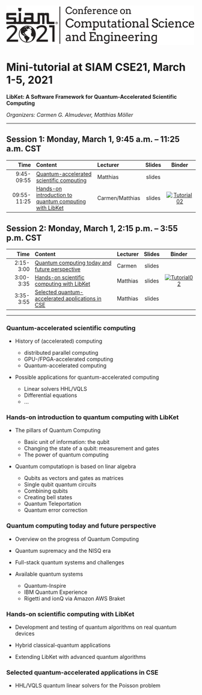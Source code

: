 [![SIAM CSE21](SIAM_CSE21.png)](https://www.siam.org/conferences/cm/conference/cse21)

# Mini-tutorial at SIAM CSE21, March 1-5, 2021

**LibKet: A Software Framework for Quantum-Accelerated Scientific Computing**

*Organizers: Carmen G. Almudever, Matthias Möller*

---

## Session 1: Monday, March 1, 9:45 a.m. – 11:25 a.m. CST

| Time        | Content                                                                                   | Lecturer | Slides | Binder |
| ----------: | :---------------------------------------------------------------------------------------- | :------- | :----: | :----: |
|  9:45-09:55 | [Quantum-accelerated scientific computing](#quantum-accelerated-scientific-computing)     | Matthias | slides |        |
| 09:55-11:25 | [Hands-on introduction to quantum computing with LibKet](#hands-on-introduction-to-quantum-computing-with-libket) | Carmen/Matthias | slides | [![Tutorial02](https://mybinder.org/badge_logo.svg)](https://mybinder.org/v2/gh/mmoelle1/LibKet/master?filepath=notebooks%2Fcxx%2Fcse21_tutorial01.ipynb) 

## Session 2: Monday, March 1, 2:15 p.m. – 3:55 p.m. CST 

| Time        | Content                                                                                                       | Lecturer | Slides | Binder |
| ----------: | :------------------------------------------------------------------------------------------------------------ | :------- | :----: | :----: |
|  2:15-3:00  | [Quantum computing today and future perspective](#quantum-computing-today-and-future-perspective)             | Carmen   | slides |
|  3:00-3:35  | [Hands-on scientific computing with LibKet](#hands-on-scientific-computing-with-libket)                       | Matthias | slides | [![Tutorial02](https://mybinder.org/badge_logo.svg)](https://mybinder.org/v2/gh/mmoelle1/LibKet/master?filepath=notebooks%2Fcxx%2Fcse21_tutorial02.ipynb) |
|  3:35-3:55  | [Selected quantum-accelerated applications in CSE](#selected-quantum-accelerated-applications-in-cse)         | Matthias | slides |        |

---

### Quantum-accelerated scientific computing

* History of (accelerated) computing
  * distributed parallel computing
  * GPU-/FPGA-accelerated computing
  * Quantum-accelerated computing
  
* Possible applications for quantum-accelerated computing
  * Linear solvers HHL/VQLS
  * Differential equations
  * ...

### Hands-on introduction to quantum computing with LibKet


* The pillars of Quantum Computing
  * Basic unit of information: the qubit
  * Changing the state of a qubit: measurement and gates
  * The power of quantum computing
  
* Quantum computatiopn is based on linar algebra
  * Qubits as vectors and gates as matrices
  * Single qubit quantum circuits
  * Combining qubits
  * Creating bell states
  * Quantum Teleportation
  * Quantum error correction

### Quantum computing today and future perspective

* Overview on the progress of Quantum Computing

* Quantum supremacy and the NISQ era

* Full-stack quantum systems and challenges

* Available quantum systems
  * Quantum-Inspire
  * IBM Quantum Experience
  * Rigetti and ionQ via Amazon AWS Braket


### Hands-on scientific computing with LibKet

* Development and testing of quantum algorithms on real quantum devices

* Hybrid classical-quantum applications

* Extending LibKet with advanced quantum algorithms

### Selected quantum-accelerated applications in CSE

* HHL/VQLS quantum linear solvers for the Poisson problem

